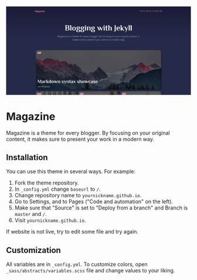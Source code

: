 <p align="center">
  <a href="https://vllur.github.io/Magazine/" target="_blank">
    <img src="./screenshot.jpg" alt="Screenshot"><br/>
  </a>
</p>

# Magazine

Magazine is a theme for every blogger. By focusing on your original content, it makes sure to present your work in a modern way.

## Installation

You can use this theme in several ways. For example:

1. Fork the theme repository.
2. In `_config.yml` change `baseurl` to `/`.
3. Change repository name to `yournickname.github.io`.
4. Go to Settings, and to Pages ("Code and automation" on the left).
5. Make sure that "Source" is set to "Deploy from a branch" and Branch is `master` and `/`.
6. Visit `yournickname.github.io`.

If website is not live, try to edit some file and try again.

## Customization

All variables are in `_config.yml`. To customize colors, open `_sass/abstracts/variables.scss` file and change values to your liking.
